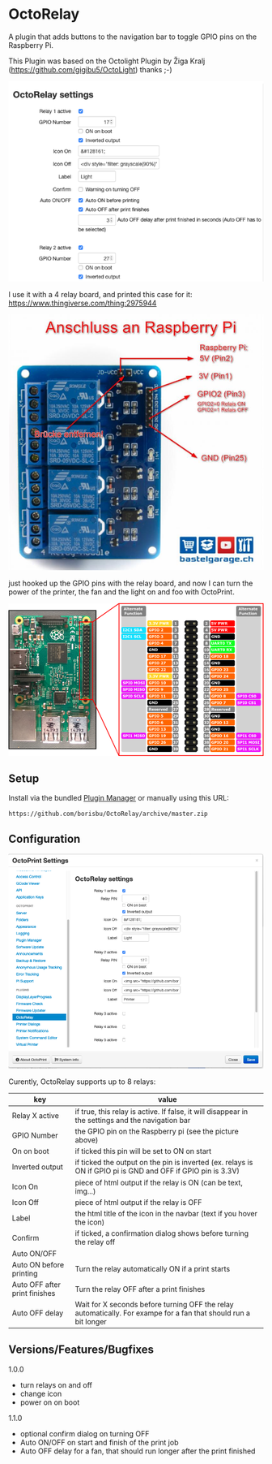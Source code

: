 # OctoRelay
A plugin that adds buttons to the navigation bar to toggle GPIO pins on the Raspberry Pi.

This Plugin was based on the Octolight Plugin by Žiga Kralj (https://github.com/gigibu5/OctoLight) thanks ;-)

![WebUI interface](img/screenshot.png)

I use it with a 4 relay board, and printed this case for it:
https://www.thingiverse.com/thing:2975944

![Relay Board](img/relay-raspberry.jpg)



just hooked up the GPIO pins with the relay board, and now I can turn the power of the printer, the fan and the light on and foo with OctoPrint.

![Raspberry Pi GPIO](img/rpi_gpio.png)

## Setup
Install via the bundled [Plugin Manager](https://docs.octoprint.org/en/master/bundledplugins/pluginmanager.html)
or manually using this URL:

	https://github.com/borisbu/OctoRelay/archive/master.zip

## Configuration
![Settings panel](img/settings.png)

Curently, OctoRelay supports up to 8 relays:


| key | value |
|--|--|
| Relay X active | if true, this relay is active. If false, it will disappear in the settings and the navigation bar |
| GPIO Number | the GPIO pin on the Raspberry pi (see the picture above) |
| On on boot | if ticked this pin will be set to ON on start |
| Inverted output | if ticked the output on the pin is inverted (ex. relays is ON if GPIO pi is GND and OFF if GPIO pin is 3.3V) |
| Icon On | piece of html output if the relay is ON (can be text, img...)|
| Icon Off | piece of html output if the relay is OFF |
| Label | the html title of the icon in the navbar (text if you hover the icon) |
| Confirm | if ticked, a confirmation dialog shows before turning the relay off |
| Auto ON/OFF |  |
| Auto ON before printing | Turn the relay automatically ON if a print starts |
| Auto OFF after print finishes | Turn the relay OFF after a print finishes |
| Auto OFF delay | Wait for X seconds before turning OFF the relay automatically. For exampe for a fan that should run a bit longer |

## Versions/Features/Bugfixes

1.0.0

- turn relays on and off
- change icon
- power on on boot

1.1.0

- optional confirm dialog on turning OFF
- Auto ON/OFF on start and finish of the print job
- Auto OFF delay for a fan, that should run longer after the print finished